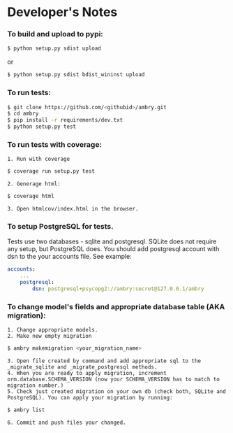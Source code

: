 
Developer's Notes
=================

### To build and upload to pypi:
```bash
$ python setup.py sdist upload
```

or
```bash
$ python setup.py sdist bdist_wininst upload
```

### To run tests:
```bash
$ git clone https://github.com/<githubid>/ambry.git
$ cd ambry
$ pip install -r requirements/dev.txt
$ python setup.py test
```

### To run tests with coverage:

    1. Run with coverage
    
```bash
$ coverage run setup.py test
```
    2. Generage html:
```bash
$ coverage html
```

    3. Open htmlcov/index.html in the browser.

### To setup PostgreSQL for tests.
Tests use two databases - sqlite and postgresql. SQLite does not require any setup, but PostgreSQL does. You should add postgresql account with dsn to the your accounts file. See example:
```yaml
accounts:
    ...
    postgresql:
        dsn: postgresql+psycopg2://ambry:secret@127.0.0.1/ambry
```

### To change model's fields and appropriate database table (AKA migration):

    1. Change appropriate models.
    2. Make new empty migration
```bash
$ ambry makemigration <your_migration_name>
```
    3. Open file created by command and add appropriate sql to the _migrate_sqlite and _migrate_postgresql methods.
    4. When you are ready to apply migration, increment orm.database.SCHEMA_VERSION (now your SCHEMA_VERSION has to match to migration number.)
    5. Check just created migration on your own db (check both, SQLite and PostgreSQL). You can apply your migration by running:
```bash
$ ambry list
```
    6. Commit and push files your changed.
